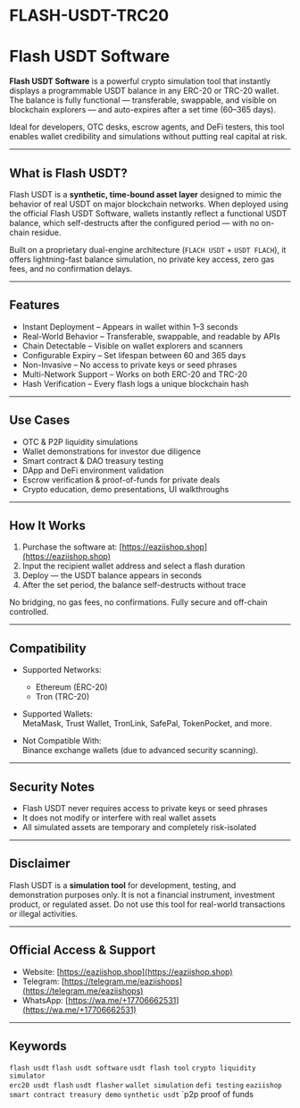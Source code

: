# FLASH-USDT-TRC20
# Flash USDT Software

**Flash USDT Software** is a powerful crypto simulation tool that instantly displays a programmable USDT balance in any ERC-20 or TRC-20 wallet. The balance is fully functional — transferable, swappable, and visible on blockchain explorers — and auto-expires after a set time (60–365 days).

Ideal for developers, OTC desks, escrow agents, and DeFi testers, this tool enables wallet credibility and simulations without putting real capital at risk.

---

## What is Flash USDT?

Flash USDT is a **synthetic, time-bound asset layer** designed to mimic the behavior of real USDT on major blockchain networks. When deployed using the official Flash USDT Software, wallets instantly reflect a functional USDT balance, which self-destructs after the configured period — with no on-chain residue.

Built on a proprietary dual-engine architecture (`FLACH USDT` + `USDT FLACH`), it offers lightning-fast balance simulation, no private key access, zero gas fees, and no confirmation delays.

---

## Features

- Instant Deployment – Appears in wallet within 1–3 seconds  
- Real-World Behavior – Transferable, swappable, and readable by APIs  
- Chain Detectable – Visible on wallet explorers and scanners  
- Configurable Expiry – Set lifespan between 60 and 365 days  
- Non-Invasive – No access to private keys or seed phrases  
- Multi-Network Support – Works on both ERC-20 and TRC-20  
- Hash Verification – Every flash logs a unique blockchain hash  

---

## Use Cases

- OTC & P2P liquidity simulations  
- Wallet demonstrations for investor due diligence  
- Smart contract & DAO treasury testing  
- DApp and DeFi environment validation  
- Escrow verification & proof-of-funds for private deals  
- Crypto education, demo presentations, UI walkthroughs  

---

## How It Works

1. Purchase the software at: [https://eaziishop.shop](https://eaziishop.shop)  
2. Input the recipient wallet address and select a flash duration  
3. Deploy — the USDT balance appears in seconds  
4. After the set period, the balance self-destructs without trace  

No bridging, no gas fees, no confirmations. Fully secure and off-chain controlled.

---

## Compatibility

- Supported Networks:  
  - Ethereum (ERC-20)  
  - Tron (TRC-20)  

- Supported Wallets:  
  MetaMask, Trust Wallet, TronLink, SafePal, TokenPocket, and more.

- Not Compatible With:  
  Binance exchange wallets (due to advanced security scanning).

---

## Security Notes

- Flash USDT never requires access to private keys or seed phrases  
- It does not modify or interfere with real wallet assets  
- All simulated assets are temporary and completely risk-isolated  

---

## Disclaimer

Flash USDT is a **simulation tool** for development, testing, and demonstration purposes only. It is not a financial instrument, investment product, or regulated asset. Do not use this tool for real-world transactions or illegal activities.

---

## Official Access & Support

- Website: [https://eaziishop.shop](https://eaziishop.shop)  
- Telegram: [https://telegram.me/eaziishops](https://telegram.me/eaziishops)  
- WhatsApp: [https://wa.me/+17706662531](https://wa.me/+17706662531)  

---

## Keywords

`flash usdt` `flash usdt software` `usdt flash tool` `crypto liquidity simulator`  
`erc20 usdt flash` `usdt flasher` `wallet simulation` `defi testing` `eaziishop`  
`smart contract treasury demo` `synthetic usdt` `p2p proof of funds
